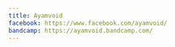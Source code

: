 ```yaml
---
title: Ayamvoid
facebook: https://www.facebook.com/ayamvoid/
bandcamp: https://ayamvoid.bandcamp.com/
---
```

